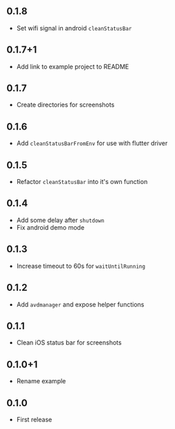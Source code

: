 ## 0.1.8

- Set wifi signal in android `cleanStatusBar`

## 0.1.7+1

- Add link to example project to README

## 0.1.7

- Create directories for screenshots

## 0.1.6

- Add `cleanStatusBarFromEnv` for use with flutter driver

## 0.1.5

- Refactor `cleanStatusBar` into it's own function

## 0.1.4

- Add some delay after `shutdown`
- Fix android demo mode

## 0.1.3

- Increase timeout to 60s for `waitUntilRunning`

## 0.1.2

- Add `avdmanager` and expose helper functions

## 0.1.1

- Clean iOS status bar for screenshots

## 0.1.0+1

- Rename example

## 0.1.0

- First release
